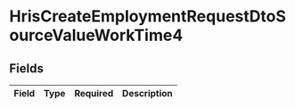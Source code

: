 # HrisCreateEmploymentRequestDtoSourceValueWorkTime4


## Fields

| Field       | Type        | Required    | Description |
| ----------- | ----------- | ----------- | ----------- |